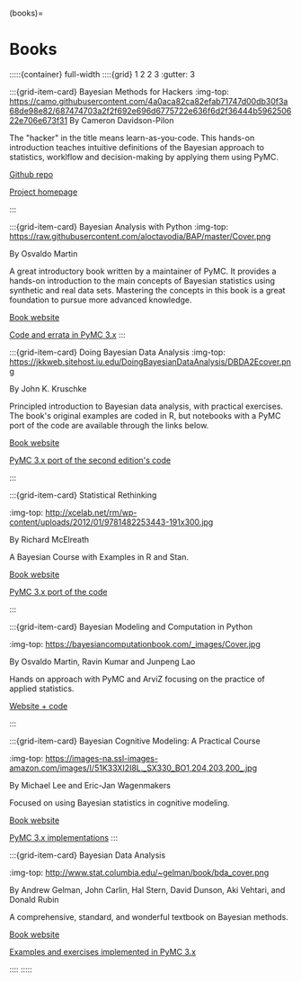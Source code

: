 (books)=
# Books
:::::{container} full-width
::::{grid} 1 2 2 3
:gutter: 3

:::{grid-item-card} Bayesian Methods for Hackers
:img-top:
https://camo.githubusercontent.com/4a0aca82ca82efab71747d00db30f3a68de98e82/687474703a2f2f692e696d6775722e636f6d2f36444b596250622e706e673f31
By Cameron Davidson-Pilon

The "hacker" in the title  means learn-as-you-code. This hands-on introduction teaches intuitive definitions of the Bayesian approach to statistics, worklflow and decision-making by applying them using PyMC.

[Github repo](https://github.com/CamDavidsonPilon/Probabilistic-Programming-and-Bayesian-Methods-for-Hackers)

[Project homepage](http://camdavidsonpilon.github.io/Probabilistic-Programming-and-Bayesian-Methods-for-Hackers/)

:::

:::{grid-item-card} Bayesian Analysis with Python
:img-top:
https://raw.githubusercontent.com/aloctavodia/BAP/master/Cover.png

By Osvaldo Martin


A great introductory book written by a maintainer of PyMC. It provides a hands-on introduction to the main concepts of Bayesian statistics using synthetic and real data sets. Mastering the concepts in this book is a great foundation to pursue more advanced knowledge.

[Book website](https://www.packtpub.com/big-data-and-business-intelligence/bayesian-analysis-python-second-edition)

[Code and errata in PyMC 3.x](https://github.com/aloctavodia/BAP)
:::

:::{grid-item-card} Doing Bayesian Data Analysis
:img-top:
https://jkkweb.sitehost.iu.edu/DoingBayesianDataAnalysis/DBDA2Ecover.png

By John K. Kruschke


Principled introduction to Bayesian data analysis, with practical exercises. The book's original examples are coded in R, but notebooks with a PyMC port of the code are available through the links below.

[Book website](https://sites.google.com/site/doingbayesiandataanalysis/home)

[PyMC 3.x port of the second edition's code](https://github.com/JWarmenhoven/DBDA-python)

:::

:::{grid-item-card} Statistical Rethinking

:img-top:
http://xcelab.net/rm/wp-content/uploads/2012/01/9781482253443-191x300.jpg

By Richard McElreath

A Bayesian Course with Examples in R and Stan.

[Book website](http://xcelab.net/rm/statistical-rethinking/)

[PyMC 3.x port of the code](https://github.com/pymc-devs/resources/tree/master/Rethinking)

:::

:::{grid-item-card} Bayesian Modeling and Computation in Python

:img-top:
https://bayesiancomputationbook.com/_images/Cover.jpg

By Osvaldo Martin, Ravin Kumar and Junpeng Lao

Hands on approach with PyMC and ArviZ focusing on the practice of applied statistics.

[Website + code](https://bayesiancomputationbook.com/welcome.html)

:::

:::{grid-item-card} Bayesian Cognitive Modeling: A Practical Course

:img-top:
https://images-na.ssl-images-amazon.com/images/I/51K33XI2I8L._SX330_BO1,204,203,200_.jpg

By Michael Lee and Eric-Jan Wagenmakers

Focused on using Bayesian statistics in cognitive modeling.

[Book website](https://bayesmodels.com/)

[PyMC 3.x implementations](https://github.com/pymc-devs/resources/tree/master/BCM)
:::

:::{grid-item-card} Bayesian Data Analysis

:img-top:
http://www.stat.columbia.edu/~gelman/book/bda_cover.png

By Andrew Gelman, John Carlin, Hal Stern, David Dunson, Aki Vehtari, and Donald Rubin

A comprehensive, standard, and wonderful textbook on Bayesian methods.

[Book website](https://www.stat.columbia.edu/~gelman/book/)

[Examples and exercises implemented in PyMC 3.x](https://github.com/pymc-devs/resources/tree/master/BDA3)

::::
:::::
